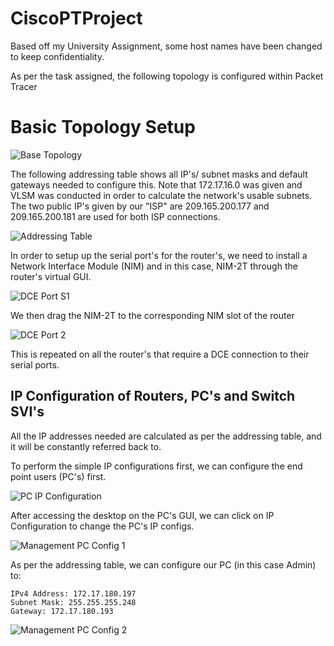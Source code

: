 # CiscoPTProject
Based off my University Assignment, some host names have been changed to keep confidentiality.

As per the task assigned, the following topology is configured within Packet Tracer
<h1> Basic Topology Setup</h1>

![Base Topology](https://github.com/BYeungCyberSec/CiscoPTProject/assets/150320582/e5fa48dc-69b9-4327-b2c2-3dc3344f9707)

The following addressing table shows all IP's/ subnet masks and default gateways needed to configure this. Note that 172.17.16.0 was given and VLSM was conducted in order to calculate the network's usable subnets. The two public IP's given by our "ISP" are 209.165.200.177 and 209.165.200.181 are used for both ISP connections.

![Addressing Table](https://github.com/BYeungCyberSec/CiscoPTProject/assets/150320582/96d25b24-ae47-44de-b241-0d60d04f3308)

In order to setup up the serial port's for the router's, we need to install a Network Interface Module (NIM) and in this case, NIM-2T through the router's virtual GUI. 

![DCE Port S1](https://github.com/BYeungCyberSec/CiscoPTProject/assets/150320582/b8f16db0-ebe9-4bd6-806f-01959d606668)

We then drag the NIM-2T to the corresponding NIM slot of the router

![DCE Port 2](https://github.com/BYeungCyberSec/CiscoPTProject/assets/150320582/b778565c-d193-4fa5-9424-398050c0cbf7)

This is repeated on all the router's that require a DCE connection to their serial ports.

<h2>IP Configuration of Routers, PC's and Switch SVI's</h2>

All the IP addresses needed are calculated as per the addressing table, and it will be constantly referred back to.

To perform the simple IP configurations first, we can configure the end point users (PC's) first.

![PC IP Configuration](https://github.com/BYeungCyberSec/CiscoPTProject/assets/150320582/48db7c54-bd01-4e1f-b0a7-700457a38306)

After accessing the desktop on the PC's GUI, we can click on IP Configuration to change the PC's IP configs.

![Management PC Config 1](https://github.com/BYeungCyberSec/CiscoPTProject/assets/150320582/eb4ef4c3-ab10-4ef5-a523-626f33e25d12)

As per the addressing table, we can configure our PC (in this case Admin) to:
```
IPv4 Address: 172.17.180.197
Subnet Mask: 255.255.255.248
Gateway: 172.17.180.193
```

![Management PC Config 2](https://github.com/BYeungCyberSec/CiscoPTProject/assets/150320582/73788de2-a04e-4b29-b6c7-796d2815a8c2)
